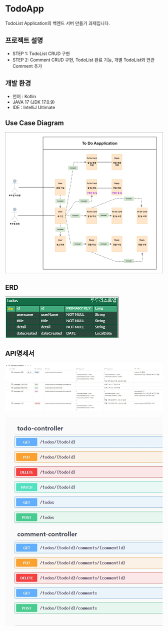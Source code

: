 TodoApp
=============
TodoList Application의 백엔드 서버 만들기 과제입니다.

프로젝트 설명
-------------
* STEP 1: TodoList CRUD 구현
* STEP 2: Comment CRUD 구현, TodoList 완료 기능, 개별 TodoList와 연관 Comment 추가 

개발 환경
-------------
* 언어 : Kotlin
* JAVA 17 (JDK 17.0.9)
* IDE : IntelliJ Ultimate


Use Case Diagram
-------------
![Use Case Diagram](./image/UseCaseDiagram.png)


ERD
-------------
![Use Case Diagram](./image/ERD.png)


API명세서
-------------

![API명세서comments](./image/API명세서_comments.JPG)

![TodoAPI](./image/TodoAPI.JPG)
